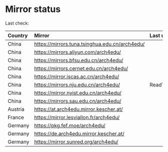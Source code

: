 <script src="./time.js"></script>
# Mirror status
Last check: <script type="text/javascript">localize(1725938631.6357071);</script>

|Country|Mirror|Last update|
|:------|:-----|:----------|
|China|https://mirrors.tuna.tsinghua.edu.cn/arch4edu/|<script type="text/javascript">localize(1725907282);</script>|
|China|https://mirrors.aliyun.com/arch4edu/|<script type="text/javascript">localize(1725907282);</script>|
|China|https://mirrors.bfsu.edu.cn/arch4edu/|<script type="text/javascript">localize(1725907282);</script>|
|China|https://mirrors.cernet.edu.cn/arch4edu/|<script type="text/javascript">localize(1725907282);</script>|
|China|https://mirror.iscas.ac.cn/arch4edu/|<script type="text/javascript">localize(1725907282);</script>|
|China|https://mirrors.nju.edu.cn/arch4edu/|ReadTimeout|
|China|https://mirror.nyist.edu.cn/arch4edu/|<script type="text/javascript">localize(1725907282);</script>|
|China|https://mirrors.sau.edu.cn/arch4edu/|<script type="text/javascript">localize(1725907282);</script>|
|Austria|https://at.arch4edu.mirror.kescher.at/|<script type="text/javascript">localize(1725907282);</script>|
|France|https://mirror.lesviallon.fr/arch4edu/|<script type="text/javascript">localize(1725907282);</script>|
|Germany|https://pkg.fef.moe/arch4edu/|<script type="text/javascript">localize(1725907282);</script>|
|Germany|https://de.arch4edu.mirror.kescher.at/|<script type="text/javascript">localize(1725907282);</script>|
|Germany|https://mirror.sunred.org/arch4edu/|<script type="text/javascript">localize(1725907282);</script>|

<script src="./tablefilter/tablefilter.js"></script>
<script src="./table.js"></script>